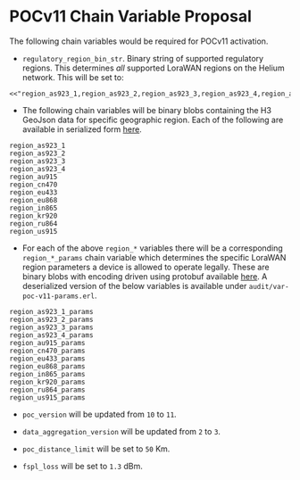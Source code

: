 # POCv11 Chain Variable Proposal

The following chain variables would be required for POCv11 activation.

* `regulatory_region_bin_str`. Binary string of supported regulatory regions. This determines _all_ supported LoraWAN regions on the Helium network. This will be set to:

```
<<"region_as923_1,region_as923_2,region_as923_3,region_as923_4,region_au915,region_cn470,region_eu433,region_eu868,region_in865,region_kr920,region_ru864,region_us915">>
```

* The following chain variables will be binary blobs containing the H3 GeoJson data for specific geographic region. Each of the following are available in serialized form [here](https://github.com/helium/lorawan-h3/tree/main/serialized).

```
region_as923_1
region_as923_2
region_as923_3
region_as923_4
region_au915
region_cn470
region_eu433
region_eu868
region_in865
region_kr920
region_ru864
region_us915
```

* For each of the above `region_*` variables there will be a corresponding `region_*_params` chain variable which determines the specific LoraWAN region parameters a device is allowed to operate legally. These are binary blobs with encoding driven using protobuf available [here](https://github.com/helium/proto/blob/master/src/blockchain_region_param_v1.proto). A deserialized version of the below variables is available under `audit/var-poc-v11-params.erl`.

```
region_as923_1_params
region_as923_2_params
region_as923_3_params
region_as923_4_params
region_au915_params
region_cn470_params
region_eu433_params
region_eu868_params
region_in865_params
region_kr920_params
region_ru864_params
region_us915_params
```

* `poc_version` will be updated from `10` to `11`.

* `data_aggregation_version` will be updated from `2` to `3`.

* `poc_distance_limit` will be set to `50` Km.

* `fspl_loss` will be set to `1.3` dBm.
